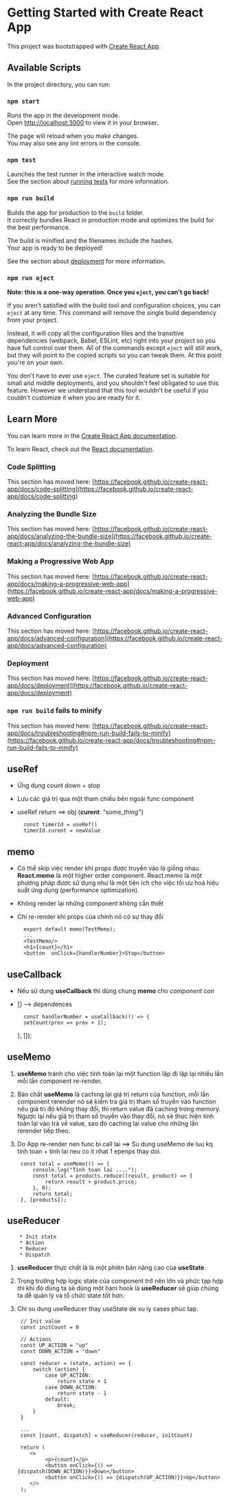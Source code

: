 # Getting Started with Create React App

This project was bootstrapped with [Create React App](https://github.com/facebook/create-react-app).

## Available Scripts

In the project directory, you can run:

### `npm start`

Runs the app in the development mode.\
Open [http://localhost:3000](http://localhost:3000) to view it in your browser.

The page will reload when you make changes.\
You may also see any lint errors in the console.

### `npm test`

Launches the test runner in the interactive watch mode.\
See the section about [running tests](https://facebook.github.io/create-react-app/docs/running-tests) for more information.

### `npm run build`

Builds the app for production to the `build` folder.\
It correctly bundles React in production mode and optimizes the build for the best performance.

The build is minified and the filenames include the hashes.\
Your app is ready to be deployed!

See the section about [deployment](https://facebook.github.io/create-react-app/docs/deployment) for more information.

### `npm run eject`


**Note: this is a one-way operation. Once you `eject`, you can't go back!**

If you aren't satisfied with the build tool and configuration choices, you can `eject` at any time. This command will remove the single build dependency from your project.

Instead, it will copy all the configuration files and the transitive dependencies (webpack, Babel, ESLint, etc) right into your project so you have full control over them. All of the commands except `eject` will still work, but they will point to the copied scripts so you can tweak them. At this point you're on your own.

You don't have to ever use `eject`. The curated feature set is suitable for small and middle deployments, and you shouldn't feel obligated to use this feature. However we understand that this tool wouldn't be useful if you couldn't customize it when you are ready for it.

## Learn More

You can learn more in the [Create React App documentation](https://facebook.github.io/create-react-app/docs/getting-started).

To learn React, check out the [React documentation](https://reactjs.org/).

### Code Splitting

This section has moved here: [https://facebook.github.io/create-react-app/docs/code-splitting](https://facebook.github.io/create-react-app/docs/code-splitting)

### Analyzing the Bundle Size

This section has moved here: [https://facebook.github.io/create-react-app/docs/analyzing-the-bundle-size](https://facebook.github.io/create-react-app/docs/analyzing-the-bundle-size)

### Making a Progressive Web App

This section has moved here: [https://facebook.github.io/create-react-app/docs/making-a-progressive-web-app](https://facebook.github.io/create-react-app/docs/making-a-progressive-web-app)

### Advanced Configuration

This section has moved here: [https://facebook.github.io/create-react-app/docs/advanced-configuration](https://facebook.github.io/create-react-app/docs/advanced-configuration)

### Deployment

This section has moved here: [https://facebook.github.io/create-react-app/docs/deployment](https://facebook.github.io/create-react-app/docs/deployment)

### `npm run build` fails to minify

This section has moved here: [https://facebook.github.io/create-react-app/docs/troubleshooting#npm-run-build-fails-to-minify](https://facebook.github.io/create-react-app/docs/troubleshooting#npm-run-build-fails-to-minify)


## useRef

- Ứng dụng count down + stop
- Lưu các giá trị qua một tham chiếu bên ngoài func component
- useRef return ==> obj {**curent**: "some_thing"}
    
        const timerId = useRef()
        timerId.curent = newValue

## memo
- Có thể skip việc render khi props được truyền vào là giống nhau. **React.memo** là một higher order component. React.memo là một phương pháp được sử dụng như là một tiện ích cho việc tối ưu hoá hiệu suất ứng dụng (performance optimization).

- Không render lại những component không cần thiết
- Chỉ re-render khi props của chính nó có sự thay đổi

        export default memo(TestMemo);
        ...
        <TestMemo/>
        <h1>{count}</h1>
        <button  onClick={handlerNumber}>Stop</button>

## useCallback

- Nếu sử dụng **useCallback** thì dùng chung **memo** cho *component con*
- [] --> dependences

        const handlerNumber = useCallback(() => {
		setCount(prev => prev + 1);
	}, []);

## useMemo

1. **useMemo** tránh cho việc tính toán lại một function lặp đi lặp lại nhiều lần mỗi lần component re-render. 
2. Bản chất **useMemo** là caching lại giá trị return của function, mỗi lần component rerender nó sẽ kiểm tra giá trị tham số truyền vào function nếu giá trị đó không thay đổi, thì return value đã caching trong memory. Ngược lại nếu giá trị tham số truyền vào thay đổi, nó sẽ thực hiện tính toán lại vào trả về value, sao đó caching lại value cho những lần rerender tiếp theo.
3. Do App re-render nen func bi call lai  ==> Su dung useMemo de luu kq tinh toan + tinh lai neu co it nhat 1 epenps thay doi.

        const total = useMemo(() => {
            console.log("Tinh toan lai ....");
            const total = products.reduce((result, product) => {
                return result + product.price;
            }, 0);
            return total;
        }, [products]);

## useReducer

        * Init state
        * Action
        * Reducer
        * Dispatch

1. **useReducer** thực chất là là một phiên bản nâng cao của **useState**.
2. Trong trường hợp logic state của component trở nên lớn và phức tạp hợp thì khi đó dùng ta sẽ dùng một hàm hook là **useReducer** sẽ giúp chúng ta dễ quản lý và tổ chức state tốt hơn.
3. Chi su dung useReducer thay useState de xu ly cases phuc tap.

        // Init value
        const initCount = 0

        // Actions
        const UP_ACTION = "up"
        const DOWN_ACTION = "down"

        const reducer = (state, action) => {
            switch (action) {
                case UP_ACTION:
                    return state + 1	
                case DOWN_ACTION:
                    return state - 1
                default:
                    break;
            }
        }

        ...
        const [count, dispatch] = useReducer(reducer, initCount)

        return (
           <>
                <p>{count}</p>
                <button onClick={() => {dispatch(DOWN_ACTION)}}>Down</button>
                <button onClick={() => {dispatch(UP_ACTION)}}>Up</button>
           </>
        );

